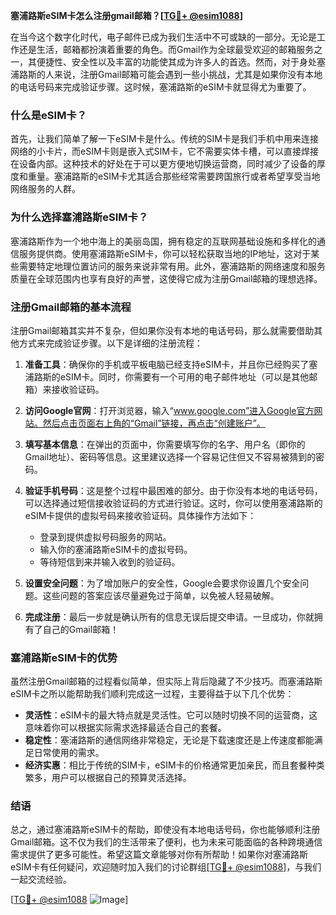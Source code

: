 **塞浦路斯eSIM卡怎么注册gmail邮箱？[[TG💪+ @esim1088](https://t.me/s/esim1088)]**

在当今这个数字化时代，电子邮件已成为我们生活中不可或缺的一部分。无论是工作还是生活，邮箱都扮演着重要的角色。而Gmail作为全球最受欢迎的邮箱服务之一，其便捷性、安全性以及丰富的功能使其成为许多人的首选。然而，对于身处塞浦路斯的人来说，注册Gmail邮箱可能会遇到一些小挑战，尤其是如果你没有本地的电话号码来完成验证步骤。这时候，塞浦路斯的eSIM卡就显得尤为重要了。

### 什么是eSIM卡？

首先，让我们简单了解一下eSIM卡是什么。传统的SIM卡是我们手机中用来连接网络的小卡片，而eSIM卡则是嵌入式SIM卡，它不需要实体卡槽，可以直接焊接在设备内部。这种技术的好处在于可以更方便地切换运营商，同时减少了设备的厚度和重量。塞浦路斯的eSIM卡尤其适合那些经常需要跨国旅行或者希望享受当地网络服务的人群。

### 为什么选择塞浦路斯eSIM卡？

塞浦路斯作为一个地中海上的美丽岛国，拥有稳定的互联网基础设施和多样化的通信服务提供商。使用塞浦路斯eSIM卡，你可以轻松获取当地的IP地址，这对于某些需要特定地理位置访问的服务来说非常有用。此外，塞浦路斯的网络速度和服务质量在全球范围内也享有良好的声誉，这使得它成为注册Gmail邮箱的理想选择。

### 注册Gmail邮箱的基本流程

注册Gmail邮箱其实并不复杂，但如果你没有本地的电话号码，那么就需要借助其他方式来完成验证步骤。以下是详细的注册流程：

1. **准备工具**：确保你的手机或平板电脑已经支持eSIM卡，并且你已经购买了塞浦路斯的eSIM卡。同时，你需要有一个可用的电子邮件地址（可以是其他邮箱）来接收验证码。

2. **访问Google官网**：打开浏览器，输入“www.google.com”进入Google官方网站。然后点击页面右上角的“Gmail”链接，再点击“创建账户”。

3. **填写基本信息**：在弹出的页面中，你需要填写你的名字、用户名（即你的Gmail地址）、密码等信息。这里建议选择一个容易记住但又不容易被猜到的密码。

4. **验证手机号码**：这是整个过程中最困难的部分。由于你没有本地的电话号码，可以选择通过短信接收验证码的方式进行验证。这时，你可以使用塞浦路斯的eSIM卡提供的虚拟号码来接收验证码。具体操作方法如下：
   - 登录到提供虚拟号码服务的网站。
   - 输入你的塞浦路斯eSIM卡的虚拟号码。
   - 等待短信到来并输入收到的验证码。

5. **设置安全问题**：为了增加账户的安全性，Google会要求你设置几个安全问题。这些问题的答案应该尽量避免过于简单，以免被人轻易破解。

6. **完成注册**：最后一步就是确认所有的信息无误后提交申请。一旦成功，你就拥有了自己的Gmail邮箱！

### 塞浦路斯eSIM卡的优势

虽然注册Gmail邮箱的过程看似简单，但实际上背后隐藏了不少技巧。而塞浦路斯eSIM卡之所以能帮助我们顺利完成这一过程，主要得益于以下几个优势：

- **灵活性**：eSIM卡的最大特点就是灵活性。它可以随时切换不同的运营商，这意味着你可以根据实际需求选择最适合自己的套餐。
- **稳定性**：塞浦路斯的通信网络非常稳定，无论是下载速度还是上传速度都能满足日常使用的需求。
- **经济实惠**：相比于传统的SIM卡，eSIM卡的价格通常更加亲民，而且套餐种类繁多，用户可以根据自己的预算灵活选择。

### 结语

总之，通过塞浦路斯eSIM卡的帮助，即使没有本地电话号码，你也能够顺利注册Gmail邮箱。这不仅为我们的生活带来了便利，也为未来可能面临的各种跨境通信需求提供了更多可能性。希望这篇文章能够对你有所帮助！如果你对塞浦路斯eSIM卡有任何疑问，欢迎随时加入我们的讨论群组[[TG💪+ @esim1088](https://t.me/s/esim1088)]，与我们一起交流经验。

[[TG💪+ @esim1088](https://t.me/s/esim1088) ![Image](https://i.postimg.cc/4NQfJmqS/Snipaste-2025-05-13-00-14-12.png)]